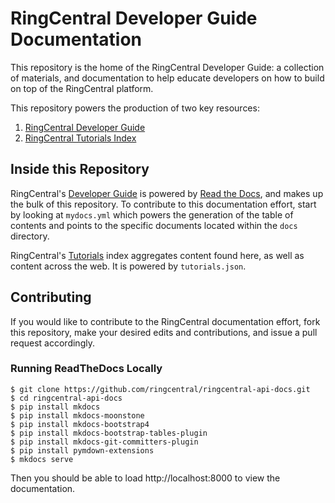 # RingCentral Developer Guide Documentation

This repository is the home of the RingCentral Developer Guide: a collection of materials, and documentation to help educate developers on how to build on top of the RingCentral platform.

This repository powers the production of two key resources:

1. [RingCentral Developer Guide](https://ringcentral-api-docs.readthedocs.io/en/latest/oauth/)
2. [RingCentral Tutorials Index](https://ringcentral.github.io/tutorials/)

## Inside this Repository

RingCentral's [Developer Guide](https://ringcentral-api-docs.readthedocs.io/en/latest/) is powered by [Read the Docs](https://readthedocs.org/), and makes up the bulk of this repository. To contribute to this documentation effort, start by looking at `mydocs.yml` which powers the generation of the table of contents and points to the specific documents located within the `docs` directory.

RingCentral's [Tutorials](https://ringcentral.github.io/tutorials/) index aggregates content found here, as well as content across the web. It is powered by `tutorials.json`.

## Contributing

If you would like to contribute to the RingCentral documentation effort, fork this repository, make your desired edits and contributions, and issue a pull request accordingly.

### Running ReadTheDocs Locally

```
$ git clone https://github.com/ringcentral/ringcentral-api-docs.git
$ cd ringcentral-api-docs
$ pip install mkdocs
$ pip install mkdocs-moonstone
$ pip install mkdocs-bootstrap4
$ pip install mkdocs-bootstrap-tables-plugin
$ pip install mkdocs-git-committers-plugin
$ pip install pymdown-extensions
$ mkdocs serve
```

Then you should be able to load http://localhost:8000 to view the documentation.

